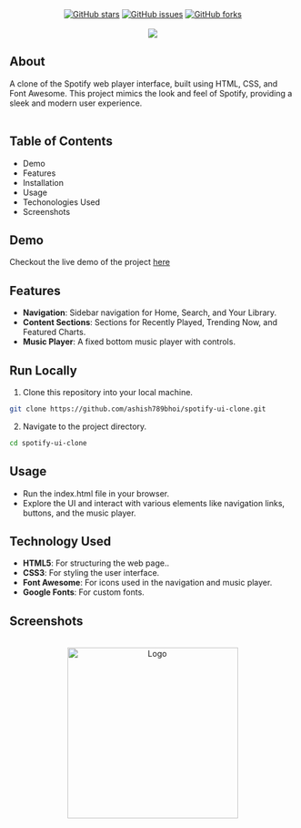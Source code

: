 <!-- Project Details  -->

<div align="center">
    <a href="https://github.com/ashish789bhoi/spotify-ui-clone/stargazers"><img alt="GitHub stars" src="https://img.shields.io/github/stars/ashish789bhoi/spotify-ui-clone?color=yellow&label=Project%20Stars&style=for-the-badge"></a>
    <a href="https://github.com/ashish789bhoi/spotify-ui-clone/issues"><img alt="GitHub issues" src="https://img.shields.io/github/issues/ashish789bhoi/spotify-ui-clone?color=brightgreen&label=issues&style=for-the-badge"></a>
    <a href="https://github.com/ashish789bhoi/spotify-ui-clone/network"><img alt="GitHub forks" src="https://img.shields.io/github/forks/ashish789bhoi/spotify-ui-clone?color=9cf&label=forks&style=for-the-badge"></a>
</div>
<br>

<!-- Project title 
* use a dynamic typing-SvG here https://readme-typing-svg.demolab.com/demo/
-->
<div align="center">
<img src="https://readme-typing-svg.demolab.com?font=Fira+Code&size=22&duration=4000&pause=5000&background=FFFFFF00&center=true&vCenter=true&multiline=true&width=435&lines=Spotify-UI+Clone">
</div>

## About<!-- Required -->
<!-- 
* information about the project 
-->
<div>
A clone of the Spotify web player interface, built using HTML, CSS, and Font Awesome. This project mimics the look and feel of Spotify, providing a sleek and modern user experience.
</div>
<br>

## Table of Contents<!-- Required -->
- Demo 
- Features
- Installation
- Usage
- Techonologies Used
- Screenshots


## Demo 
Checkout the live demo of the project [here](https://ashish789bhoi.github.io/Spotify-UI-Clone/)


## Features
- **Navigation**: Sidebar navigation for Home, Search, and Your Library.
- **Content Sections**: Sections for Recently Played, Trending Now, and Featured Charts.
- **Music Player**: A fixed bottom music player with controls.



## Run Locally<!-- Required -->
1. Clone this repository into your local machine.
```bash
git clone https://github.com/ashish789bhoi/spotify-ui-clone.git
```
2. Navigate to the project directory.
```bash
cd spotify-ui-clone
```

## Usage
- Run the index.html file in your browser.
- Explore the UI and interact with various elements like navigation links, buttons, and the music player.


## Technology Used
- **HTML5**: For structuring the web page..
- **CSS3**: For styling the user interface.
- **Font Awesome**: For icons used in the navigation and music player.
- **Google Fonts**: For custom fonts.

## Screenshots
<div align="center">
    <br>
    <a href="https://github.com/ashish789bhoi/Spotify-UI-Clone/blob/main/img/Demo_ss.png?raw=true" target="_blank">
        <img src="https://github.com/ashish789bhoi/Spotify-UI-Clone/blob/main/img/Demo_ss.png?raw=true" 
        alt="Logo" height="300" width="auto">
    </a>
</div>
